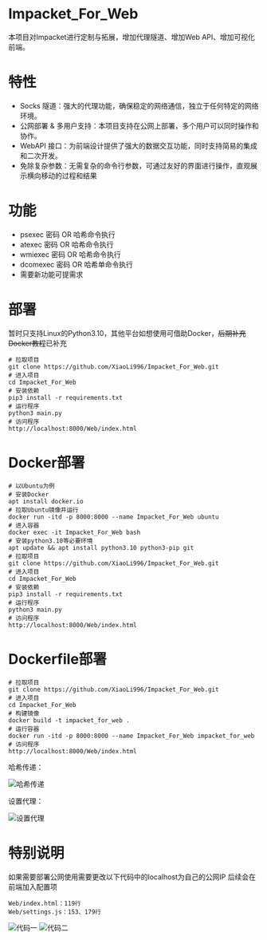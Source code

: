 # Impacket_For_Web


本项目对Impacket进行定制与拓展，增加代理隧道、增加Web API、增加可视化前端。


# 特性
+ Socks 隧道：强大的代理功能，确保稳定的网络通信，独立于任何特定的网络环境。
+ 公网部署 & 多用户支持：本项目支持在公网上部署，多个用户可以同时操作和协作。
+ WebAPI 接口：为前端设计提供了强大的数据交互功能，同时支持简易的集成和二次开发。
+ 免除复杂参数：无需复杂的命令行参数，可通过友好的界面进行操作，直观展示横向移动的过程和结果


# 功能
+ psexec 密码 OR 哈希命令执行
+ atexec 密码 OR 哈希命令执行
+ wmiexec 密码 OR 哈希命令执行
+ dcomexec 密码 OR 哈希单命令执行
+ 需要新功能可提需求

# 部署

暂时只支持Linux的Python3.10，其他平台如想使用可借助Docker，~~后期补充Docker教程~~已补充

```
# 拉取项目
git clone https://github.com/XiaoLi996/Impacket_For_Web.git
# 进入项目
cd Impacket_For_Web
# 安装依赖
pip3 install -r requirements.txt
# 运行程序
python3 main.py
# 访问程序
http://localhost:8000/Web/index.html
```

# Docker部署

```
# 以Ubuntu为例
# 安装Docker
apt install docker.io
# 拉取Ubuntu镜像并运行
docker run -itd -p 8000:8000 --name Impacket_For_Web ubuntu
# 进入容器
docker exec -it Impacket_For_Web bash
# 安装python3.10等必要环境
apt update && apt install python3.10 python3-pip git
# 拉取项目
git clone https://github.com/XiaoLi996/Impacket_For_Web.git
# 进入项目
cd Impacket_For_Web
# 安装依赖
pip3 install -r requirements.txt
# 运行程序
python3 main.py
# 访问程序
http://localhost:8000/Web/index.html
```

# Dockerfile部署

```
# 拉取项目
git clone https://github.com/XiaoLi996/Impacket_For_Web.git
# 进入项目
cd Impacket_For_Web
# 构建镜像
docker build -t impacket_for_web .
# 运行容器
docker run -itd -p 8000:8000 --name Impacket_For_Web impacket_for_web
# 访问程序
http://localhost:8000/Web/index.html
```



哈希传递：

![哈希传递](https://github.com/XiaoLi996/Impacket_For_Web/blob/main/images/哈希传递.jpg?raw=true)

设置代理：

![设置代理](https://github.com/XiaoLi996/Impacket_For_Web/blob/main/images/设置代理.jpg?raw=true)

# 特别说明

如果需要部署公网使用需要更改以下代码中的localhost为自己的公网IP
后续会在前端加入配置项

```
Web/index.html：119行
Web/settings.js：153、179行
```

![代码一](https://github.com/XiaoLi996/Impacket_For_Web/blob/main/images/代码1.jpg?raw=true)
![代码二](https://github.com/XiaoLi996/Impacket_For_Web/blob/main/images/代码2.jpg?raw=true)